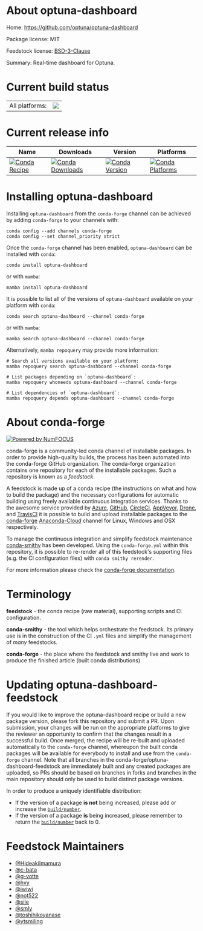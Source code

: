 About optuna-dashboard
======================

Home: https://github.com/optuna/optuna-dashboard

Package license: MIT

Feedstock license: [BSD-3-Clause](https://github.com/conda-forge/optuna-dashboard-feedstock/blob/main/LICENSE.txt)

Summary: Real-time dashboard for Optuna.

Current build status
====================


<table><tr><td>All platforms:</td>
    <td>
      <a href="https://dev.azure.com/conda-forge/feedstock-builds/_build/latest?definitionId=12433&branchName=main">
        <img src="https://dev.azure.com/conda-forge/feedstock-builds/_apis/build/status/optuna-dashboard-feedstock?branchName=main">
      </a>
    </td>
  </tr>
</table>

Current release info
====================

| Name | Downloads | Version | Platforms |
| --- | --- | --- | --- |
| [![Conda Recipe](https://img.shields.io/badge/recipe-optuna--dashboard-green.svg)](https://anaconda.org/conda-forge/optuna-dashboard) | [![Conda Downloads](https://img.shields.io/conda/dn/conda-forge/optuna-dashboard.svg)](https://anaconda.org/conda-forge/optuna-dashboard) | [![Conda Version](https://img.shields.io/conda/vn/conda-forge/optuna-dashboard.svg)](https://anaconda.org/conda-forge/optuna-dashboard) | [![Conda Platforms](https://img.shields.io/conda/pn/conda-forge/optuna-dashboard.svg)](https://anaconda.org/conda-forge/optuna-dashboard) |

Installing optuna-dashboard
===========================

Installing `optuna-dashboard` from the `conda-forge` channel can be achieved by adding `conda-forge` to your channels with:

```
conda config --add channels conda-forge
conda config --set channel_priority strict
```

Once the `conda-forge` channel has been enabled, `optuna-dashboard` can be installed with `conda`:

```
conda install optuna-dashboard
```

or with `mamba`:

```
mamba install optuna-dashboard
```

It is possible to list all of the versions of `optuna-dashboard` available on your platform with `conda`:

```
conda search optuna-dashboard --channel conda-forge
```

or with `mamba`:

```
mamba search optuna-dashboard --channel conda-forge
```

Alternatively, `mamba repoquery` may provide more information:

```
# Search all versions available on your platform:
mamba repoquery search optuna-dashboard --channel conda-forge

# List packages depending on `optuna-dashboard`:
mamba repoquery whoneeds optuna-dashboard --channel conda-forge

# List dependencies of `optuna-dashboard`:
mamba repoquery depends optuna-dashboard --channel conda-forge
```


About conda-forge
=================

[![Powered by
NumFOCUS](https://img.shields.io/badge/powered%20by-NumFOCUS-orange.svg?style=flat&colorA=E1523D&colorB=007D8A)](https://numfocus.org)

conda-forge is a community-led conda channel of installable packages.
In order to provide high-quality builds, the process has been automated into the
conda-forge GitHub organization. The conda-forge organization contains one repository
for each of the installable packages. Such a repository is known as a *feedstock*.

A feedstock is made up of a conda recipe (the instructions on what and how to build
the package) and the necessary configurations for automatic building using freely
available continuous integration services. Thanks to the awesome service provided by
[Azure](https://azure.microsoft.com/en-us/services/devops/), [GitHub](https://github.com/),
[CircleCI](https://circleci.com/), [AppVeyor](https://www.appveyor.com/),
[Drone](https://cloud.drone.io/welcome), and [TravisCI](https://travis-ci.com/)
it is possible to build and upload installable packages to the
[conda-forge](https://anaconda.org/conda-forge) [Anaconda-Cloud](https://anaconda.org/)
channel for Linux, Windows and OSX respectively.

To manage the continuous integration and simplify feedstock maintenance
[conda-smithy](https://github.com/conda-forge/conda-smithy) has been developed.
Using the ``conda-forge.yml`` within this repository, it is possible to re-render all of
this feedstock's supporting files (e.g. the CI configuration files) with ``conda smithy rerender``.

For more information please check the [conda-forge documentation](https://conda-forge.org/docs/).

Terminology
===========

**feedstock** - the conda recipe (raw material), supporting scripts and CI configuration.

**conda-smithy** - the tool which helps orchestrate the feedstock.
                   Its primary use is in the construction of the CI ``.yml`` files
                   and simplify the management of *many* feedstocks.

**conda-forge** - the place where the feedstock and smithy live and work to
                  produce the finished article (built conda distributions)


Updating optuna-dashboard-feedstock
===================================

If you would like to improve the optuna-dashboard recipe or build a new
package version, please fork this repository and submit a PR. Upon submission,
your changes will be run on the appropriate platforms to give the reviewer an
opportunity to confirm that the changes result in a successful build. Once
merged, the recipe will be re-built and uploaded automatically to the
`conda-forge` channel, whereupon the built conda packages will be available for
everybody to install and use from the `conda-forge` channel.
Note that all branches in the conda-forge/optuna-dashboard-feedstock are
immediately built and any created packages are uploaded, so PRs should be based
on branches in forks and branches in the main repository should only be used to
build distinct package versions.

In order to produce a uniquely identifiable distribution:
 * If the version of a package **is not** being increased, please add or increase
   the [``build/number``](https://docs.conda.io/projects/conda-build/en/latest/resources/define-metadata.html#build-number-and-string).
 * If the version of a package **is** being increased, please remember to return
   the [``build/number``](https://docs.conda.io/projects/conda-build/en/latest/resources/define-metadata.html#build-number-and-string)
   back to 0.

Feedstock Maintainers
=====================

* [@HideakiImamura](https://github.com/HideakiImamura/)
* [@c-bata](https://github.com/c-bata/)
* [@g-votte](https://github.com/g-votte/)
* [@hvy](https://github.com/hvy/)
* [@iwiwi](https://github.com/iwiwi/)
* [@not522](https://github.com/not522/)
* [@sile](https://github.com/sile/)
* [@smly](https://github.com/smly/)
* [@toshihikoyanase](https://github.com/toshihikoyanase/)
* [@ytsmiling](https://github.com/ytsmiling/)


